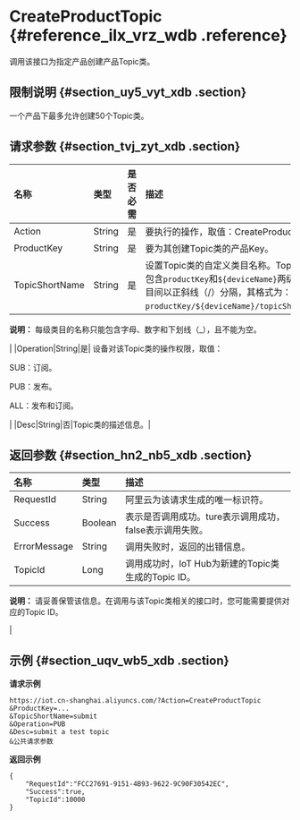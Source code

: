 # CreateProductTopic {#reference_ilx_vrz_wdb .reference}

调用该接口为指定产品创建产品Topic类。

## 限制说明 {#section_uy5_vyt_xdb .section}

一个产品下最多允许创建50个Topic类。

## 请求参数 {#section_tvj_zyt_xdb .section}

|名称|类型|是否必需|描述|
|:-|:-|:---|:-|
|Action|String|是|要执行的操作，取值：CreateProductTopic。|
|ProductKey|String|是|要为其创建Topic类的产品Key。|
|TopicShortName|String|是| 设置Topic类的自定义类目名称。Topic类默认包含`productKey`和`${deviceName}`两级类目，类目间以正斜线（/）分隔，其格式为：`productKey/${deviceName}/topicShortName`。

 **说明：** 每级类目的名称只能包含字母、数字和下划线（\_），且不能为空。

 |
|Operation|String|是| 设备对该Topic类的操作权限，取值：

 SUB：订阅。

 PUB：发布。

 ALL：发布和订阅。

 |
|Desc|String|否|Topic类的描述信息。|

## 返回参数 {#section_hn2_nb5_xdb .section}

|名称|类型|描述|
|:-|:-|:-|
|RequestId|String|阿里云为该请求生成的唯一标识符。|
|Success|Boolean|表示是否调用成功。ture表示调用成功，false表示调用失败。|
|ErrorMessage|String|调用失败时，返回的出错信息。|
|TopicId|Long| 调用成功时，IoT Hub为新建的Topic类生成的Topic ID。

 **说明：** 请妥善保管该信息。在调用与该Topic类相关的接口时，您可能需要提供对应的Topic ID。

 |

## 示例 {#section_uqv_wb5_xdb .section}

**请求示例**

```
https://iot.cn-shanghai.aliyuncs.com/?Action=CreateProductTopic
&ProductKey=...
&TopicShortName=submit
&Operation=PUB
&Desc=submit a test topic
&公共请求参数
```

**返回示例**

```
{
    "RequestId":"FCC27691-9151-4B93-9622-9C90F30542EC",
    "Success":true,
    "TopicId":10000
}
```

